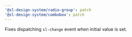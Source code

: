 ```yaml
---
'@sl-design-system/radio-group': patch
'@sl-design-system/combobox': patch
---
```


Fixes dispatching `sl-change` event when initial value is set.
